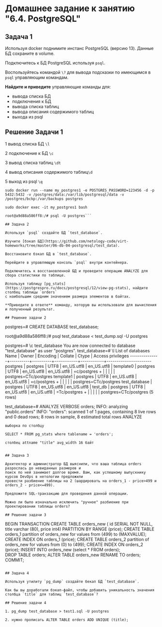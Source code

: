# Домашнее задание к занятию "6.4. PostgreSQL"

## Задача 1

Используя docker поднимите инстанс PostgreSQL (версию 13). Данные БД сохраните в volume.

Подключитесь к БД PostgreSQL используя `psql`.

Воспользуйтесь командой `\?` для вывода подсказки по имеющимся в `psql` управляющим командам.

**Найдите и приведите** управляющие команды для:
- вывода списка БД
- подключения к БД
- вывода списка таблиц
- вывода описания содержимого таблиц
- выхода из psql

## Решение Задачи 1

1 вывод списка БД  `\l`

2 подключение к БД `\c`

3 вывод списка таблиц `\dt`

4 вывод описания содержимого таблиц`\d`

5 выход из psql `\q`


```
sudo docker run --name my_postgres1 -e POSTGRES_PASSWORD=123456 -d -p 5432:5432 -v /postgres/data:/var/lib/postgresql/data -v /postgres/bckp:/var/backups postgres

sudo docker exec -it my_postgres1 bash

root@a9d88a586ff8:/# psql -U postgres```

## Задача 2

Используя `psql` создайте БД `test_database`.

Изучите [бэкап БД](https://github.com/netology-code/virt-homeworks/tree/master/06-db-04-postgresql/test_data).

Восстановите бэкап БД в `test_database`.

Перейдите в управляющую консоль `psql` внутри контейнера.

Подключитесь к восстановленной БД и проведите операцию ANALYZE для сбора статистики по таблице.

Используя таблицу [pg_stats](https://postgrespro.ru/docs/postgresql/12/view-pg-stats), найдите столбец таблицы `orders` 
с наибольшим средним значением размера элементов в байтах.

**Приведите в ответе** команду, которую вы использовали для вычисления и полученный результат.

## Решение задачи 2

```
postgres=# CREATE DATABASE test_database;

root@a9d88a586ff8:/# psql test_database < test_dump.sql -U postgres

postgres=# \c test_database
You are now connected to database "test_database" as user "postgres".
test_database=# \l
                                   List of databases
     Name      |  Owner   | Encoding |  Collate   |   Ctype    |   Access privileges
---------------+----------+----------+------------+------------+-----------------------
 postgres      | postgres | UTF8     | en_US.utf8 | en_US.utf8 |
 template0     | postgres | UTF8     | en_US.utf8 | en_US.utf8 | =c/postgres          +
               |          |          |            |            | postgres=CTc/postgres
 template1     | postgres | UTF8     | en_US.utf8 | en_US.utf8 | =c/postgres          +
               |          |          |            |            | postgres=CTc/postgres
 test_database | postgres | UTF8     | en_US.utf8 | en_US.utf8 |
 test_db       | postgres | UTF8     | en_US.utf8 | en_US.utf8 | =Tc/postgres         +
               |          |          |            |            | postgres=CTc/postgres
(5 rows)

test_database=# ANALYZE VERBOSE orders;
INFO:  analyzing "public.orders"
INFO:  "orders": scanned 1 of 1 pages, containing 8 live rows and 0 dead rows; 8 rows in sample, 8 estimated total rows
ANALYZE

```
выборка по столбцу 

SELECT * FROM pg_stats where tablename = 'orders';

столбец attname "title" avg_width 16 байт


## Задача 3

Архитектор и администратор БД выяснили, что ваша таблица orders разрослась до невиданных размеров и
поиск по ней занимает долгое время. Вам, как успешному выпускнику курсов DevOps в нетологии предложили
провести разбиение таблицы на 2 (шардировать на orders_1 - price>499 и orders_2 - price<=499).

Предложите SQL-транзакцию для проведения данной операции.

Можно ли было изначально исключить "ручное" разбиение при проектировании таблицы orders?

## Решение задачи 3

```
BEGIN TRANSACTION
CREATE TABLE orders_new ( id      SERIAL NOT NULL,    title   varchar (80),    price   int4) PARTITION BY RANGE (price);
CREATE TABLE orders_1    partition of orders_new   for values from (499) to (MAXVALUE);
CREATE INDEX ON orders_1 (price);
CREATE TABLE  orders_2    partition of orders_new   for values from (0) to (499);
CREATE INDEX ON orders_2 (price);
INSERT INTO orders_new (select * FROM orders);  
DROP TABLE orders;
ALTER TABLE  orders_new RENAME TO orders;
COMMIT;
```

## Задача 4

Используя утилиту `pg_dump` создайте бекап БД `test_database`.

Как бы вы доработали бэкап-файл, чтобы добавить уникальность значения столбца `title` для таблиц `test_database`?

## Решение задачи 4

1. pg_dump test_database > test1.sql -U postgres

2. нужно прописать ALTER TABLE orders ADD UNIQUE (title);


